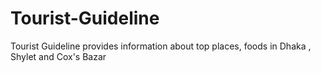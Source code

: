 # Tourist-Guideline

Tourist Guideline provides information about top places, foods in Dhaka , Shylet and Cox's Bazar
